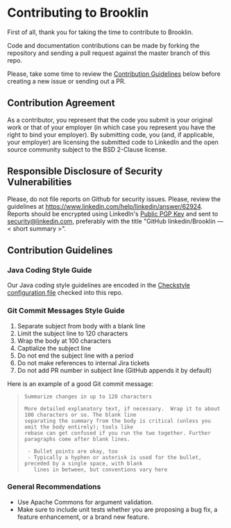 # Contributing to Brooklin

First of all, thank you for taking the time to contribute to Brooklin.

Code and documentation contributions can be made by forking the repository and sending a pull request against the master branch of this repo.

Please, take some time to review the [Contribution Guidelines](#contribution-guidelines) below before creating a new issue or sending out a PR.

## Contribution Agreement
As a contributor, you represent that the code you submit is your original work or that of your employer (in which case you represent you have the right to bind your employer). By submitting code, you (and, if applicable, your employer) are licensing the submitted code to LinkedIn and the open source community subject to the BSD 2-Clause license.

## Responsible Disclosure of Security Vulnerabilities
Please, do not file reports on Github for security issues.
Please, review the guidelines at https://www.linkedin.com/help/linkedin/answer/62924.
Reports should be encrypted using LinkedIn's [Public PGP Key](https://www.linkedin.com/help/linkedin/answer/79676) and sent to [security@linkedin.com](mailto:security@linkedin.com), preferably with the title "GitHub linkedin/Brooklin — < short summary >".

## Contribution Guidelines

### Java Coding Style Guide
Our Java coding style guidelines are encoded in the [Checkstyle configuration file](https://github.com/linkedin/Brooklin/blob/master/checkstyle/checkstyle.xml) checked into this repo.

### Git Commit Messages Style Guide

1. Separate subject from body with a blank line
2. Limit the subject line to 120 characters
3. Wrap the body at 100 characters
4. Captialize the subject line
5. Do not end the subject line with a period
6. Do not make references to internal Jira tickets
7. Do not add PR number in subject line (GitHub appends it by default)

Here is an example of a good Git commit message:
> ```
> Summarize changes in up to 120 characters
>
> More detailed explanatory text, if necessary.  Wrap it to about 100 characters or so. The blank line
> separating the summary from the body is critical (unless you omit the body entirely); tools like
> rebase can get confused if you run the two together. Further paragraphs come after blank lines.
>
>  - Bullet points are okay, too
>  - Typically a hyphen or asterisk is used for the bullet, preceded by a single space, with blank 
>    lines in between, but conventions vary here
> ```

### General Recommendations
- Use Apache Commons for argument validation.
- Make sure to include unit tests whether you are proposing a bug fix, a feature enhancement, or a brand new feature.

